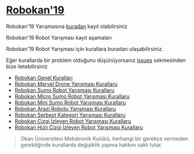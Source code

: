 # [Robokan'19](https://robokan.com)

Robokan'19 Yarışmasına [buradan](https://register.robokan.com) kayıt olabilirsiniz

Robokan'19 Robot Yarışması kayıt aşamaları

Robokan'19 Robot Yarışması için kurallara buradan ulaşabilirsiniz. 

Eğer kurallarda bir problem olduğunu düşünüyorsanız [issues](https://github.com/okanmekatronik/robokan_19_kurallar/issues/new/choose) sekmesinden bize iletebilirsiniz

- [Robokan Genel Kuralları](genel_kurallar.md)
- [Robokan Marvel Drone Yarışması Kurallaru](drone_kurallar.md)
- [Robokan Sumo Robot Yarışması Kurallaru](sumo_kurallar.md)
- [Robokan Micro Sumo Robot Yarışması Kurallaru](micro_sumo_kurallar.md)
- [Robokan Mini Sumo Robot Yarışması Kurallaru](mini_sumo_kurallar.md)
- [Robokan Arazi Robotu Yarışması Kurallaru](arazi_kurallar.md)
- [Robokan Serbest Kategori Yarışması Kurallaru](serbest_kurallar.md)
- [Robokan Çizgi İzleyen Robot Yarışması Kurallaru](cizgi_kurallar.md)
- [Robokan Hızlı Çizgi İzleyen Robot Yarışması Kurallaru](hizli_cizgi_kurallar.md)


> Okan Üniversitesi Mekatronik Kulübü, herhangi bir gerekçe vermeden gerektiğinde kurallarda değişiklik yapma hakkını saklı tutar. 